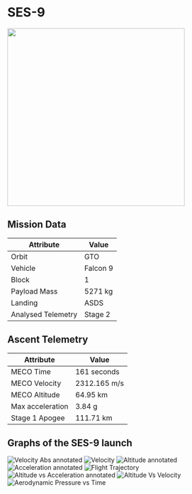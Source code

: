 # SES-9

<img src="http://i.imgur.com/iLT42HV.png" width=400px>

## Mission Data

| Attribute | Value |
| ------------- | ------------- |
| Orbit | GTO  |
| Vehicle | Falcon 9  |
| Block | 1  |
| Payload Mass | 5271 kg |
| Landing | ASDS |
| Analysed Telemetry| Stage 2 |




## Ascent Telemetry

| Attribute | Value |
| ------------- | ------------- |
| MECO Time | 161 seconds |
| MECO Velocity | 2312.165 m/s |
| MECO Altitude | 64.95 km |
| Max acceleration | 3.84 g|
| Stage 1 Apogee | 111.71 km |





## Graphs of the SES-9 launch

![Velocity Abs annotated](https://github.com/shahar603/Telemetry-Data/blob/master/SES-9/Graphs/Velocity%20Abs%20annotated.png)
![Velocity](https://github.com/shahar603/Telemetry-Data/blob/master/SES-9/Graphs/Velocity.png)
![Altitude annotated](https://github.com/shahar603/Telemetry-Data/blob/master/SES-9/Graphs/Altitude%20annotated.png)
![Acceleration annotated](https://github.com/shahar603/Telemetry-Data/blob/master/SES-9/Graphs/Acceleration%20annotated.png)
![Flight Trajectory](https://github.com/shahar603/Telemetry-Data/blob/master/SES-9/Graphs/Flight%20Trajectory.png)
![Altitude vs Acceleration annotated](https://github.com/shahar603/Telemetry-Data/blob/master/SES-9/Graphs/Altitude%20vs%20Acceleration%20annotated.png)
![Altitude Vs Velocity](https://github.com/shahar603/Telemetry-Data/blob/master/SES-9/Graphs/Altitude%20Vs%20Velocity.png)
![Aerodynamic Pressure vs Time](https://github.com/shahar603/Telemetry-Data/blob/master/SES-9/Graphs/Aerodynamic%20Pressure.png)
